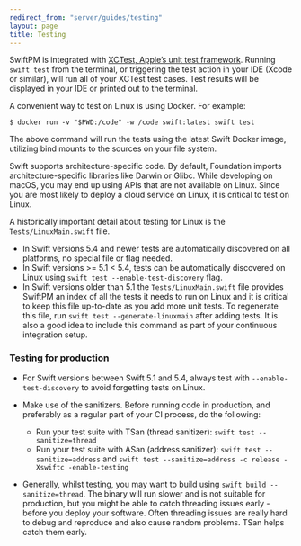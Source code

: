 ```yaml
---
redirect_from: "server/guides/testing"
layout: page
title: Testing
---
```


SwiftPM is integrated with [XCTest, Apple’s unit test framework](https://developer.apple.com/documentation/xctest). Running `swift test` from the terminal, or triggering the test action in your IDE (Xcode or similar), will run all of your XCTest test cases. Test results will be displayed in your IDE or printed out to the terminal.

A convenient way to test on Linux is using Docker. For example:

`$ docker run -v "$PWD:/code" -w /code swift:latest swift test`

The above command will run the tests using the latest Swift Docker image, utilizing bind mounts to the sources on your file system.

Swift supports architecture-specific code. By default, Foundation imports architecture-specific libraries like Darwin or Glibc. While developing on macOS, you may end up using APIs that are not available on Linux. Since you are most likely to deploy a cloud service on Linux, it is critical to test on Linux.

A historically important detail about testing for Linux is the `Tests/LinuxMain.swift` file.

- In Swift versions 5.4 and newer tests are automatically discovered on all platforms, no special file or flag needed.
- In Swift versions >= 5.1 < 5.4, tests can be automatically discovered on Linux using `swift test --enable-test-discovery` flag.
- In Swift versions older than 5.1 the `Tests/LinuxMain.swift` file provides SwiftPM an index of all the tests it needs to run on Linux and it is critical to keep this file up-to-date as you add more unit tests. To regenerate this file, run `swift test --generate-linuxmain` after adding tests. It is also a good idea to include this command as part of your continuous integration setup.

### Testing for production

- For Swift versions between Swift 5.1 and 5.4, always test with `--enable-test-discovery` to avoid forgetting tests on Linux.

- Make use of the sanitizers. Before running code in production, and preferably as a regular part of your CI process, do the following:
    * Run your test suite with TSan (thread sanitizer): `swift test --sanitize=thread`
    * Run your test suite with ASan (address sanitizer): `swift test --sanitize=address` and `swift test --sanitize=address -c release -Xswiftc -enable-testing`

- Generally, whilst testing, you may want to build using `swift build --sanitize=thread`. The binary will run slower and is not suitable for production, but you might be able to catch threading issues early - before you deploy your software. Often threading issues are really hard to debug and reproduce and also cause random problems. TSan helps catch them early.
